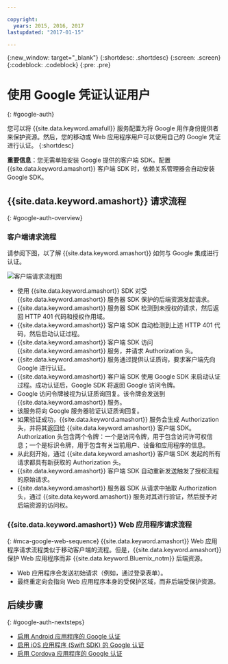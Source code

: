 ```yaml
---

copyright:
  years: 2015, 2016, 2017
lastupdated: "2017-01-15"

---
```

{:new_window: target="_blank"}
{:shortdesc: .shortdesc}
{:screen: .screen}
{:codeblock: .codeblock}
{:pre: .pre}


# 使用 Google 凭证认证用户
{: #google-auth}

您可以将 {{site.data.keyword.amafull}} 服务配置为将 Google 用作身份提供者来保护资源。然后，您的移动或 Web 应用程序用户可以使用自己的 Google 凭证进行认证。
{:shortdesc}

**重要信息**：您无需单独安装 Google 提供的客户端 SDK。配置
{{site.data.keyword.amashort}} 客户端 SDK 时，依赖关系管理器会自动安装 Google SDK。

## {{site.data.keyword.amashort}} 请求流程
{: #google-auth-overview}

### 客户端请求流程

请参阅下图，以了解 {{site.data.keyword.amashort}} 如何与 Google 集成进行
认证。

![客户端请求流程图](images/mca-sequence-google.jpg)

* 使用 {{site.data.keyword.amashort}} SDK 对受 {{site.data.keyword.amashort}} 服务器 SDK 保护的后端资源发起请求。
* {{site.data.keyword.amashort}} 服务器 SDK 检测到未授权的请求，然后返回 HTTP 401 代码和授权作用域。
* {{site.data.keyword.amashort}} 客户端 SDK 自动检测到上述 HTTP 401 代码，然后启动认证过程。
* {{site.data.keyword.amashort}} 客户端 SDK 访问 {{site.data.keyword.amashort}} 服务，并请求 Authorization 头。
* {{site.data.keyword.amashort}} 服务通过提供认证质询，要求客户端先向 Google 进行认证。
* {{site.data.keyword.amashort}} 客户端 SDK 使用 Google SDK 来启动认证过程。成功认证后，Google SDK 将返回 Google 访问令牌。
* Google 访问令牌被视为认证质询回复。该令牌会发送到 {{site.data.keyword.amashort}} 服务。
* 该服务将向 Google 服务器验证认证质询回复。
* 如果验证成功，{{site.data.keyword.amashort}} 服务会生成 Authorization 头，并将其返回给 {{site.data.keyword.amashort}} 客户端 SDK。Authorization 头包含两个令牌：一个是访问令牌，用于包含访问许可权信息；一个是标识令牌，用于包含有关当前用户、设备和应用程序的信息。
* 从此刻开始，通过 {{site.data.keyword.amashort}} 客户端 SDK 发起的所有请求都具有新获取的 Authorization 头。
* {{site.data.keyword.amashort}} 客户端 SDK 自动重新发送触发了授权流程的原始请求。
* {{site.data.keyword.amashort}} 服务器 SDK 从请求中抽取 Authorization 头，通过 {{site.data.keyword.amashort}} 服务对其进行验证，然后授予对后端资源的访问权。


### {{site.data.keyword.amashort}} Web 应用程序请求流程
{: #mca-google-web-sequence}
{{site.data.keyword.amashort}} Web 应用程序请求流程类似于移动客户端的流程。但是，{{site.data.keyword.amashort}} 保护 Web 应用程序而非 {{site.data.keyword.Bluemix_notm}} 后端资源。

  * Web 应用程序会发送初始请求（例如，通过登录表单）。
  * 最终重定向会指向 Web 应用程序本身的受保护区域，而非后端受保护资源。



## 后续步骤
{: #google-auth-nextsteps}

* [启用 Android 应用程序的 Google 认证](google-auth-android.html)
* [启用 iOS 应用程序 (Swift SDK) 的 Google 认证](google-auth-ios-swift-sdk.html)
* [启用 Cordova 应用程序的 Google 认证](google-auth-cordova.html)
